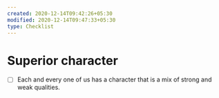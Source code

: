 ```yaml
---
created: 2020-12-14T09:42:26+05:30
modified: 2020-12-14T09:47:33+05:30
type: Checklist
---
```


# Superior character

- [ ] Each and every one of us has a character that is a mix of strong and weak qualities. 